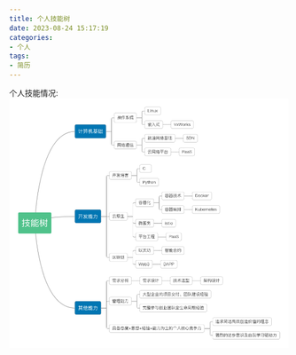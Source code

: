 ```yaml
---
title: 个人技能树
date: 2023-08-24 15:17:19
categories:
- 个人
tags:
- 简历
---
```


个人技能情况:
![个人技能树](/resource/个人技能树(20230822).png)
